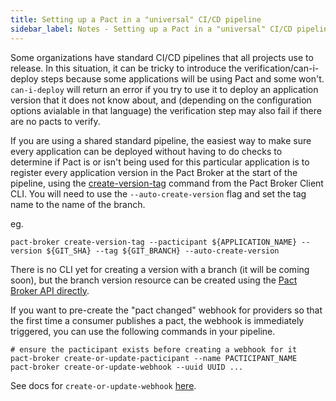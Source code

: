```yaml
---
title: Setting up a Pact in a "universal" CI/CD pipeline
sidebar_label: Notes - Setting up a Pact in a "universal" CI/CD pipeline
---
```


Some organizations have standard CI/CD pipelines that all projects use to release. In this situation, it can be tricky to introduce the verification/can-i-deploy steps because some applications will be using Pact and some won't. `can-i-deploy` will return an error if you try to use it to deploy an application version that it does not know about, and (depending on the configuration options avialable in that language) the verification step may also fail if there are no pacts to verify.

If you are using a shared standard pipeline, the easiest way to make sure every application can be deployed without having to do checks to determine if Pact is or isn't being used for this particular application is to register every application version in the Pact Broker at the start of the pipeline, using the [create-version-tag](https://docs.pact.io/pact_broker/client_cli/readme/#create-version-tag) command from the Pact Broker Client CLI. You will need to use the `--auto-create-version` flag and set the tag name to the name of the branch.

eg.

```
pact-broker create-version-tag --pacticipant ${APPLICATION_NAME} --version ${GIT_SHA} --tag ${GIT_BRANCH} --auto-create-version
```

There is no CLI yet for creating a version with a branch (it will be coming soon), but the branch version resource can be created using the [Pact Broker API directly](https://github.com/pact-foundation/pact_broker/blob/master/lib/pact_broker/doc/views/index/pacticipant-branch-version.markdown).

If you want to pre-create the "pact changed" webhook for providers so that the first time a consumer publishes a pact, the webhook is immediately triggered, you can use the following commands in your pipeline.

```
# ensure the pacticipant exists before creating a webhook for it
pact-broker create-or-update-pacticipant --name PACTICIPANT_NAME
pact-broker create-or-update-webhook --uuid UUID ...
```

See docs for `create-or-update-webhook` [here](https://docs.pact.io/pact_broker/client_cli/readme/#create-or-update-webhook).